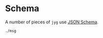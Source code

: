 # Schema

A number of pieces of `jyg` use [JSON Schema][json-schema].

[json-schema]: https://json-schema.org


```{toctree}
./msg
```
